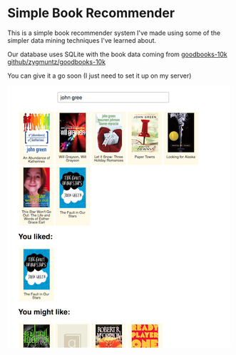 # Simple Book Recommender
This is a simple book recommender system I've made using some of the simpler data mining techniques I've learned about.

Our database uses SQLite with the book data coming from [goodbooks-10k](http://fastml.com/goodbooks-10k) [github/zygmuntz/goodbooks-10k](https://github.com/zygmuntz/goodbooks-10k)

You can give it a go soon (I just need to set it up on my server)

![Screenshot](/resources/screenshot.png?raw=true)